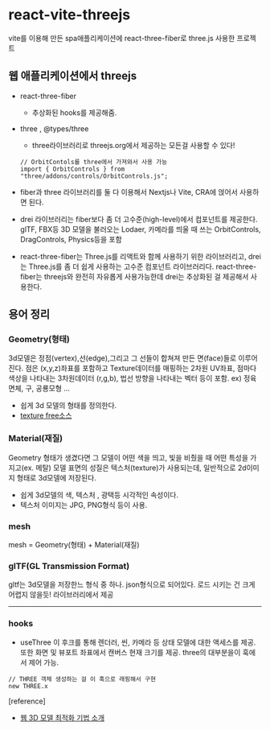 # react-vite-threejs
vite를 이용해 만든 spa애플리케이션에 react-three-fiber로 three.js 사용한 프로젝트

## 웹 애플리케이션에서 threejs
- react-three-fiber
    - 추상화된 hooks를 제공해줌. 
- three , @types/three
    - three라이브러리로 threejs.org에서 제공하는 모든걸 사용할 수 있다! 
    ```
    // OrbitContols를 three에서 가져와서 사용 가능
    import { OrbitControls } from "three/addons/controls/OrbitControls.js";
    ```
- fiber과 three 라이브러리를 둘 다 이용해서 Nextjs나 Vite, CRA에 얹어서 사용하면 된다.

- drei 라이브러리는 fiber보다 좀 더 고수준(high-level)에서 컴포넌트를 제공한다. glTF, FBX등 3D 모델을 불러오는 Lodaer, 카메라를 띄울 때 쓰는 OrbitControls, DragControls, Physics등을 포함

- react-three-fiber는 Three.js를 리액트와 함께 사용하기 위한 라이브러리고, drei는 Three.js를 좀 더 쉽게 사용하는 고수준 컴포넌트 라이브러리다. react-three-fiber는 threejs와 완전히 자유롭게 사용가능한데 drei는 추상화된 걸 제공해서 사용한다.


## 용어 정리

### Geometry(형태)
3d모델은 정점(vertex),선(edge),그리고 그 선들이 합쳐져 만든 면(face)들로 이루어진다.
점은 (x,y,z)좌표를 포함하고 Texture데이터를 매핑하는 2차원 UV좌표, 점마다 색상을 나타내는 3차원데이터 (r,g,b), 법선 방향을 나타내는 벡터 등이 포함.
ex) 정육면체, 구, 공룡모형 ...
- 쉽게 3d 모델의 형태를 정의한다.
- [texture free소스](https://www.textures.com/free)


### Material(재질)
Geometry 형태가 생겼다면 그 모델이 어떤 색을 띄고, 빛을 비췄을 때 어떤 특성을 가지고(ex. 메탈)
모델 표면의 성질은 텍스처(texture)가 사용되는데, 일반적으로 2d이미지 형태로 3d모델에 저장된다.

- 쉽게 3d모델의 색, 텍스처 , 광택등 시각적인 속성이다.
- 텍스처 이미지는 JPG, PNG형식 등이 사용.

### mesh
mesh = Geometry(형태) + Material(재질) 

### glTF(GL Transmission Format)
gltf는 3d모델을 저장한느 형식 중 하나. json형식으로 되어있다. 
로드 시키는 건 크게 어렵지 않을듯! 라이브러리에서 제공

--------
 
### hooks

- useThree
이 후크를 통해 렌더러, 씬, 카메라 등 상태 모델에 대한 액세스를 제공. 또한 화면 및 뷰포트 좌표에서 캔버스 현재 크기를 제공. three의 대부분을이 훅에서 제어 가능.

```
// THREE 객체 생성하는 걸 이 훅으로 래핑해서 구현
new THREE.x
```

[reference]
- [웹 3D 모델 최적화 기법 소개](https://d2.naver.com/helloworld/6152907)